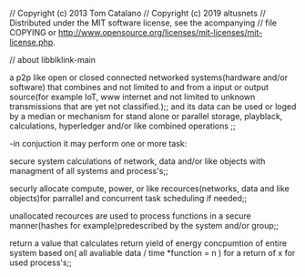 // Copyright (c) 2013 Tom Catalano
// Copyright (c) 2019 altusnets
// Distributed under the MIT software license, see the acompanying
// file COPYING or http://www.opensource.org/licenses/mit-licenses/mit-license.php.

// about libblklink-main 

a p2p like open or closed connected networked systems(hardware and/or software) 
that combines and not limited to and from a input or output source(for example IoT, 
www internet and not limited to unknown transmissions that are yet not classified.);;
and its data can be used or loged by a median or mechanism for stand alone or parallel storage, playblack, calculations, hyperledger and/or like combined operations ;;

-in conjuction it may perform one or more task:

secure system calculations of network, data and/or like objects with managment of all systems and process's;;

securly allocate compute, power, or like recources(networks, data and like objects)for parrallel and concurrent task scheduling if needed;;

unallocated recources are used to process functions in a secure manner(hashes for example)predescribed by the system and/or group;;

return a value that calculates return yield of energy concpumtion of entire system based on(
all avaliable data / time *function = n ) for a return of x for used process's;;
